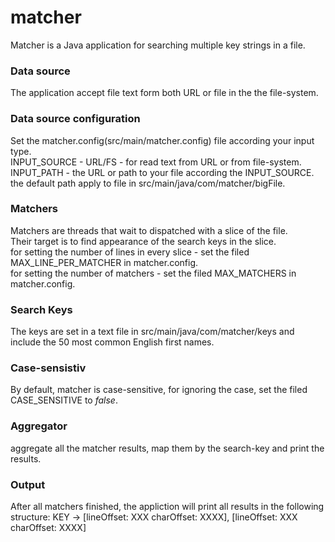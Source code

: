 # matcher

Matcher is a Java application for searching multiple key strings in a file.

### Data source
The application accept file text form both URL or file in the the file-system.

### Data source configuration
Set the matcher.config(src/main/matcher.config) file according your input type.<br />
INPUT_SOURCE - URL/FS - for read text from URL or from file-system.<br />
INPUT_PATH - the URL or path to your file according the INPUT_SOURCE. <br />
the default path apply to file in src/main/java/com/matcher/bigFile.<br />

### Matchers
Matchers are threads that wait to dispatched with a slice of the file.<br />
Their target is to find appearance of the search keys in the slice.<br />
for setting the number of lines in every slice  - set the filed MAX_LINE_PER_MATCHER in matcher.config.<br />
for setting the number of matchers - set the filed MAX_MATCHERS in matcher.config.<br />

### Search Keys
The keys are set in a text file in src/main/java/com/matcher/keys and include the 50 most common English first names.

### Case-sensistiv 
By default, matcher is case-sensitive, for ignoring the case, set the filed CASE_SENSITIVE to *false*. 

### Aggregator
aggregate all the matcher results, map them by the search-key and print the results.

### Output
After all matchers finished, the appliction will print all results in the following structure: 
KEY -> [lineOffset: XXX charOffset: XXXX], [lineOffset: XXX charOffset: XXXX]


